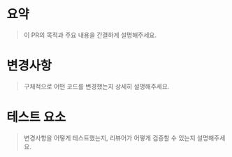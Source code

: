 # 요약
> 이 PR의 목적과 주요 내용을 간결하게 설명해주세요.

# 변경사항
> 구체적으로 어떤 코드를 변경했는지 상세히 설명해주세요.

# 테스트 요소
> 변경사항을 어떻게 테스트했는지, 리뷰어가 어떻게 검증할 수 있는지 설명해주세요.
